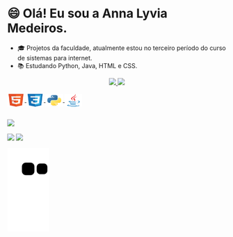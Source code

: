 # 😄 Olá! Eu sou a Anna Lyvia Medeiros.
- 🎓 Projetos da faculdade, atualmente estou no terceiro período do curso de sistemas para internet.
- 📚 Estudando Python, Java, HTML e CSS.


<div align="center">
  <a href="https://github.com/lyviamedeiroos">
  <img height="180em" src="https://github-readme-stats.vercel.app/api?username=lyviamedeiroos&show_icons=true&theme=dracula&include_all_commits=true&count_private=true"/>
  <img height="180em" src="https://github-readme-stats.vercel.app/api/top-langs/?username=lyviamedeiroos&layout=compact&langs_count=7&theme=dracula"/>
</div>
<div style="display: inline_block"><br>

 
  <img align="center" alt="Lyvia-HTML" height="30" width="40" src="https://raw.githubusercontent.com/devicons/devicon/master/icons/html5/html5-original.svg">
  <img align="center" alt="Lyvia-CSS" height="30" width="40" src="https://raw.githubusercontent.com/devicons/devicon/master/icons/css3/css3-original.svg">
  <img align="center" alt="Lyvia-Python" height="30" width="40" src="https://raw.githubusercontent.com/devicons/devicon/master/icons/python/python-original.svg">
  <img align="center" alt= "Lyvia-Java" height="30" width= "40" src= "https://raw.githubusercontent.com/devicons/devicon/master/icons/java/java-original.svg" />
          
</div>
  
##
  
<div> 
  
  <a href="https://instagram.com/lyviamedeiroos" target="_blank"><img src="https://img.shields.io/badge/-Instagram-%23E4405F?style=for-the-badge&logo=instagram&logoColor=white" target="_blank"></a>

  <a href = "santosannslyvia@gmail.com"><img src="https://img.shields.io/badge/-Gmail-%23333?style=for-the-badge&logo=gmail&logoColor=white" target="_blank"></a>
  <a href="https://www.linkedin.com/in/lyviamedeiroos/" target="_blank"><img src="https://img.shields.io/badge/-LinkedIn-%230077B5?style=for-the-badge&logo=linkedin&logoColor=white" target="_blank"></a> 
 
  ![Snake animation](https://github.com/rafaballerini/rafaballerini/blob/output/github-contribution-grid-snake.svg)
 
</div>






